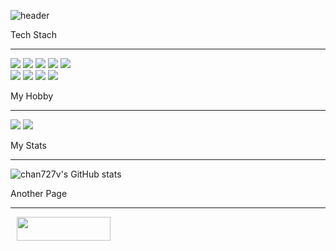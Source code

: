 
<!--
**chan727v/chan727v** is a ✨ _special_ ✨ repository because its `README.md` (this file) appears on your GitHub profile.

Here are some ideas to get you started:

- 🔭 I’m currently working on ...
- 🌱 I’m currently learning ...
- 👯 I’m looking to collaborate on ...
- 🤔 I’m looking for help with ...
- 💬 Ask me about ...
- 📫 How to reach me: ...
- 😄 Pronouns: ...
- ⚡ Fun fact: ...
-->

![header](https://capsule-render.vercel.app/api?type=waving&color=gradient&height=300&section=header&text=My%20_Flexibility&fontSize=90)


<div>
Tech Stach
</div>

<hr />

<img src="https://img.shields.io/badge/Java-F36D00?style=flat-square&logo=Java&logoColor=white"/></a> <img src="https://img.shields.io/badge/JavaScript-F7DF1E?style=flat-square&logo=JavaScript&logoColor=white"/></a> <img src="https://img.shields.io/badge/Spring-6DB33F?style=flat-square&logo=Spring&logoColor=white"/></a> <img src="https://img.shields.io/badge/PHP-777BB4?style=flat-square&logo=PHP&logoColor=white"/></a> <img src="https://img.shields.io/badge/CSS-1572B6?style=flat-square&logo=CSS3&logoColor=white"/></a>
<br />
<img src="https://img.shields.io/badge/Oracle-F80000?style=flat-square&logo=Oracle&logoColor=white"/></a> <img src="https://img.shields.io/badge/MySQL-4479A1?style=flat-square&logo=MySQL&logoColor=white"/></a> <img src="https://img.shields.io/badge/Bitbucket-0052CC?style=flat-square&logo=Bitbucket&logoColor=white"/></a> <img src="https://img.shields.io/badge/Adobe Photoshop-31A8FF?style=flat-square&logo=Adobe Photoshop&logoColor=white"/></a> 

<div>
My Hobby
</div>

<hr />

<img src="https://img.shields.io/badge/Netflix-E50914?style=flat-square&logo=Netflix&logoColor=white"/></a> <img src="https://img.shields.io/badge/YouTube-FF0000?style=flat-square&logo=YouTube&logoColor=white"/></a>


<div>
My Stats
</div>

<hr />

![chan727v's GitHub stats](https://github-readme-stats.vercel.app/api?username=chan727v&show_icons=true&theme=midnight-purple)

<div>
Another Page
</div>

<hr />

<a href="https://www.instagram.com/93_roman/">
    <img 
        src="http://img.shields.io/badge/-Instagram-E4405F?style=flat&logo=Instagram&link=https://www.instagram.com/93_roman/&logoColor=white"
        style="height : auto; margin-left : 10px; margin-right : 10px; width:150px; height:38px;"/>
</a>
